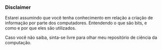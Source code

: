 ### Disclaimer 
Estarei assumindo que você tenha conhecimento em relação a criação de informação
por parte dos computadores. Entendendo o que são bits, e como e por que eles são utilizados. 

Caso você não saiba, sinta-se livre para olhar meu repositório de ciência da computação.


